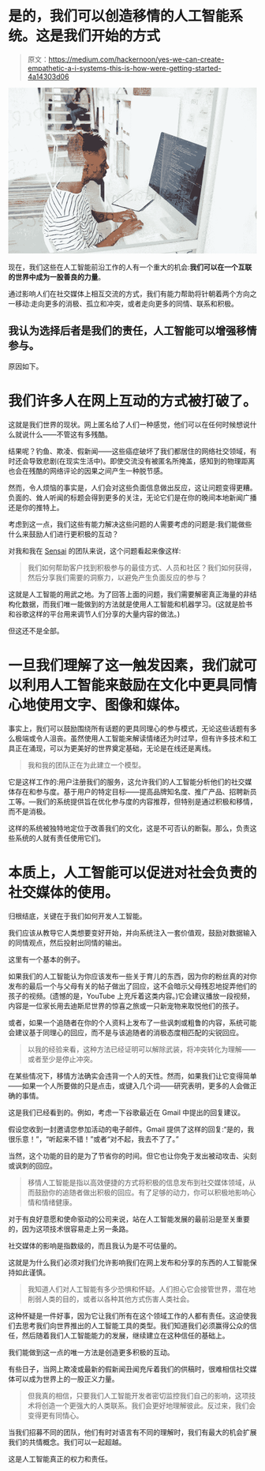 # 是的，我们可以创造移情的人工智能系统。这是我们开始的方式

> 原文：<https://medium.com/hackernoon/yes-we-can-create-empathetic-a-i-systems-this-is-how-were-getting-started-4a14303d06>

![](img/7991b5ddcf5a54d908a9d13e6a07aff0.png)

现在，我们这些在人工智能前沿工作的人有一个重大的机会:**我们可以在一个互联的世界中成为一股善良的力量**。

通过影响人们在社交媒体上相互交流的方式，我们有能力帮助将针朝着两个方向之一移动:走向更多的消极、孤立和冲突，或者走向更多的同情、联系和积极。

## 我认为选择后者是我们的责任，人工智能可以增强移情参与。

原因如下。

# 我们许多人在网上互动的方式被打破了。

这就是我们世界的现状。网上匿名给了人们一种感觉，他们可以在任何时候想说什么就说什么——不管这有多残酷。

结果呢？钓鱼、欺凌、假新闻——这些癌症破坏了我们都居住的网络社交领域，有时还会导致悲剧(在现实生活中)。即使交流没有被匿名所掩盖，感知到的物理距离也会在残酷的网络评论的因果之间产生一种脱节感。

然而，令人烦恼的事实是，人们会对这些负面信息做出反应，这让问题变得更糟。负面的、耸人听闻的标题会得到更多的关注，无论它们是在你的晚间本地新闻广播还是你的推特上。

考虑到这一点，我们这些有能力解决这些问题的人需要考虑的问题是:我们能做些什么来鼓励人们进行更积极的互动？

对我和我在 [Sensai](https://trysensai.com) 的团队来说，这个问题看起来像这样:

> 我们如何帮助客户找到积极参与的最佳方式、人员和社区？我们如何获得，然后分享我们需要的洞察力，以避免产生负面反应的参与？

这就是人工智能的用武之地。为了回答上面的问题，我们需要解密真正海量的非结构化数据，而我们唯一能做到的方法就是使用人工智能和机器学习。(这就是脸书和谷歌这样的平台用来调节人们分享的大量内容的做法。)

但这还不是全部。

# 一旦我们理解了这一触发因素，我们就可以利用人工智能来鼓励在文化中更具同情心地使用文字、图像和媒体。

事实上，我们可以鼓励围绕所有话题的更具同理心的参与模式，无论这些话题有多么极端或令人沮丧。虽然使用人工智能来解读情绪还为时过早，但有许多技术和工具正在涌现，可以为更美好的世界奠定基础，无论是在线还是离线。

> 我和我的团队正在为此建立一个模型。

它是这样工作的:用户注册我们的服务，这允许我们的人工智能分析他们的社交媒体存在和参与度。基于用户的特定目标——提高品牌知名度、推广产品、招聘新员工等。—我们的系统提供旨在优化参与度的内容推荐，但特别是通过积极和移情，而不是消极。

这样的系统被独特地定位于改善我们的文化，这是不可否认的断裂。那么，负责这些系统的人就有责任使用它们。

# 本质上，人工智能可以促进对社会负责的社交媒体的使用。

归根结底，关键在于我们如何开发人工智能。

我们应该从教导它人类想要变好开始，并向系统注入一套价值观，鼓励对数据输入的同情观点，然后投射出同情的输出。

这里有一个基本的例子。

如果我们的人工智能认为你应该发布一些关于育儿的东西，因为你的粉丝真的对你发布的最后一个与父母有关的帖子做出了回应，这不会暗示父母残忍地捉弄他们的孩子的视频。(遗憾的是，YouTube 上充斥着这类内容。)它会建议播放一段视频，内容是一位家长用去迪斯尼世界的惊喜之旅或一只新宠物来取悦他们的孩子。

或者，如果一个追随者在你的个人资料上发布了一些讽刺或粗鲁的内容，系统可能会建议基于同理心的回应，而不是与该追随者的消极态度相匹配的尖锐回应。

> 以我的经验来看，这种方法已经证明可以解除武装，将冲突转化为理解——或者至少是停止冲突。

在某些情况下，移情方法确实会违背一个人的天性。然而，如果我们让它变得简单——如果一个人所要做的只是点击，或键入几个词——研究表明，更多的人会做正确的事情。

这是我们已经看到的。例如，考虑一下谷歌最近在 Gmail 中提出的回复建议。

假设您收到一封邀请您参加活动的电子邮件。Gmail 提供了这样的回复:“是的，我很乐意！”，“听起来不错！”或者“对不起，我去不了了。”

当然，这个功能的目的是为了节省你的时间。但它也让你免于发出被动攻击、尖刻或讽刺的回应。

> 移情人工智能是指以高效便捷的方式将积极的信息发布到社交媒体领域，从而鼓励你的追随者做出积极的回应。有了足够的动力，你可以积极地影响心情和情绪健康。

对于有良好意愿和使命驱动的公司来说，站在人工智能发展的最前沿是至关重要的，因为这项技术很容易走上另一条路。

社交媒体的影响是指数级的，而且我认为是不可估量的。

这就是为什么我们必须对我们允许影响我们在网上发布和分享的东西的人工智能保持如此谨慎。

> 我知道人们对人工智能有多少恐惧和怀疑。人们担心它会接管世界，潜在地削弱人类的目的，或者以各种其他方式伤害人类社会。

这种怀疑是一件好事，因为它让我们所有在这个领域工作的人都有责任。这迫使我们去思考我们向世界推出的人工智能工具的类型。我们知道我们必须赢得公众的信任，然后随着我们人工智能能力的发展，继续建立在这种信任的基础上。

我们能做到这一点的唯一方法是创造更多积极的互动。

有些日子，当网上欺凌或最新的假新闻丑闻充斥着我们的供稿时，很难相信社交媒体可以成为世界上的一股正义力量。

> 但我真的相信，只要我们人工智能开发者密切监控我们自己的影响，这项技术将创造一个更强大的人类联系。我们会更好地理解彼此。反过来，我们会变得更有同情心。

当我们招募不同的团队，他们有时对语言有不同的理解时，我们有最大的机会扩展我们的共情概念。我们可以一起超越。

这是人工智能真正的权力和责任。